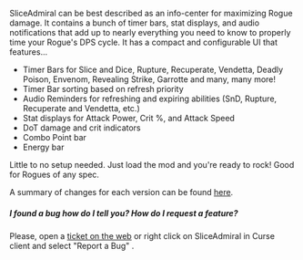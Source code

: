 <p>SliceAdmiral can be best described as an info-center for maximizing Rogue damage. It contains a bunch of timer bars, stat displays, and audio notifications that add up to nearly everything you need to know to properly time your Rogue's DPS cycle. It has a compact and configurable UI that features...</p>
<ul>
<li>Timer Bars for Slice and Dice, Rupture, Recuperate, Vendetta, Deadly Poison, Envenom, Revealing Strike, Garrotte and many, many more!</li>
<li>Timer Bar sorting based on refresh priority</li>
<li>Audio Reminders for refreshing and expiring abilities (SnD, Rupture, Recuperate and Vendetta, etc.)</li>
<li>Stat displays for Attack Power, Crit %, and Attack Speed</li>
<li>DoT damage and crit indicators</li>
<li>Combo Point bar</li>
<li>Energy bar</li>
</ul>
<p>Little to no setup needed. Just load the mod and you're ready to rock! Good for Rogues of any spec.</p>
<p>A summary of changes for each version can be found <a href="https://curseforge.com/wow/addons/sliceadmiral/pages/change-log">here</a>.</p>
<h5 id="w-i-found-a-bug-how-do-i-tell-you-how-do-i-request-a">I found a bug how do I tell you? How do I request a feature?</h5>
<p>Please, open a <a href="http://wow.curseforge.com/addons/sliceadmiral/create-ticket/">ticket on the web</a> or right click on SliceAdmiral in Curse client and select "Report a Bug" .</p>

